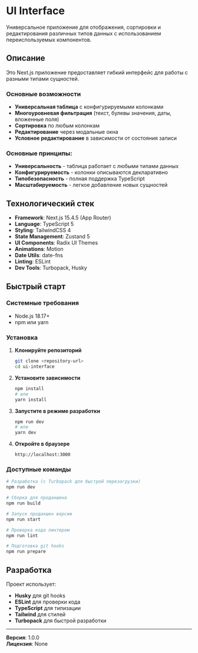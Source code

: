 # UI Interface

Универсальное приложение для отображения, сортировки и редактирования различных типов данных с использованием переиспользуемых компонентов.

## Описание

Это Next.js приложение предоставляет гибкий интерфейс для работы с разными типами сущностей.

### Основные возможности

- **Универсальная таблица** с конфигурируемыми колонками
- **Многоуровневая фильтрация** (текст, булевы значения, даты, вложенные поля)
- **Сортировка** по любым колонкам
- **Редактирование** через модальные окна
- **Условное редактирование** в зависимости от состояния записи

### Основные принципы:

- **Универсальность** - таблица работает с любыми типами данных
- **Конфигурируемость** - колонки описываются декларативно
- **Типобезопасность** - полная поддержка TypeScript
- **Масштабируемость** - легкое добавление новых сущностей

## Технологический стек

- **Framework**: Next.js 15.4.5 (App Router)
- **Language**: TypeScript 5
- **Styling**: TailwindCSS 4
- **State Management**: Zustand 5
- **UI Components**: Radix UI Themes
- **Animations**: Motion
- **Date Utils**: date-fns
- **Linting**: ESLint
- **Dev Tools**: Turbopack, Husky

## Быстрый старт

### Системные требования

- Node.js 18.17+
- npm или yarn

### Установка

1. **Клонируйте репозиторий**

   ```bash
   git clone <repository-url>
   cd ui-interface
   ```

2. **Установите зависимости**

   ```bash
   npm install
   # или
   yarn install
   ```

3. **Запустите в режиме разработки**

   ```bash
   npm run dev
   # или
   yarn dev
   ```

4. **Откройте в браузере**
   ```
   http://localhost:3000
   ```

### Доступные команды

```bash
# Разработка (с Turbopack для быстрой перезагрузки)
npm run dev

# Сборка для продакшена
npm run build

# Запуск продакшен версии
npm run start

# Проверка кода линтером
npm run lint

# Подготовка git hooks
npm run prepare
```

## Разработка

Проект использует:

- **Husky** для git hooks
- **ESLint** для проверки кода
- **TypeScript** для типизации
- **Tailwind** для стилей
- **Turbopack** для быстрой разработки

---

**Версия**: 1.0.0  
**Лицензия**: None
